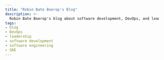 ```yaml
---
title: "Robin Bate Boerop's Blog"
description: >-
  Robin Bate Boerop's blog about software development, DevOps, and leadership.
tags:
- blog
- DevOps
- leadership
- software development
- software engineering
- SRE
---
```

